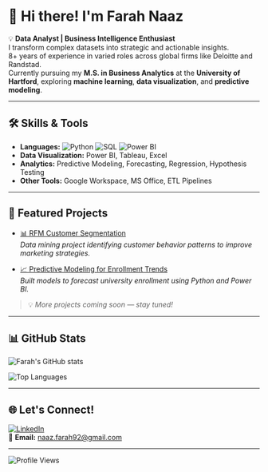 # 👋 Hi there! I'm Farah Naaz  
💡 **Data Analyst | Business Intelligence Enthusiast**  
  I transform complex datasets into strategic and actionable insights.  
  8+ years of experience in varied roles across global firms like Deloitte and Randstad.  
  Currently pursuing my **M.S. in Business Analytics** at the **University of Hartford**, exploring **machine learning**, **data visualization**, and **predictive modeling**.

---

## 🛠️ Skills & Tools
- **Languages:** ![Python](https://img.shields.io/badge/Python-3776AB?logo=python&logoColor=white)
![SQL](https://img.shields.io/badge/SQL-00000F?logo=mysql&logoColor=white)
![Power BI](https://img.shields.io/badge/Power%20BI-F2C811?logo=powerbi&logoColor=black) 
- **Data Visualization:** Power BI, Tableau, Excel  
- **Analytics:** Predictive Modeling, Forecasting, Regression, Hypothesis Testing  
- **Other Tools:** Google Workspace, MS Office, ETL Pipelines  

---

## 🚀 Featured Projects
- [📊 RFM Customer Segmentation](https://github.com/naazfarah02/rfm-customer-segmentation)  
  *Data mining project identifying customer behavior patterns to improve marketing strategies.*

- [📈 Predictive Modeling for Enrollment Trends](https://github.com/naazfarah02/enrollment-trends-predictive-model)  
  *Built models to forecast university enrollment using Python and Power BI.*

> 💡 *More projects coming soon — stay tuned!*

---

## 📊 GitHub Stats
![Farah's GitHub stats](https://github-readme-stats.vercel.app/api?username=naazfarah02&show_icons=true&theme=tokyonight)

![Top Languages](https://github-readme-stats.vercel.app/api/top-langs/?username=naazfarah02&layout=compact&theme=tokyonight)

---

## 🌐 Let's Connect!
[![LinkedIn](https://img.shields.io/badge/LinkedIn-Follow-blue?logo=linkedin)](https://www.linkedin.com/in/farah-naaz02/)  
📧 **Email:** naaz.farah92@gmail.com  

---

![Profile Views](https://komarev.com/ghpvc/?username=naazfarah02&color=blue)
